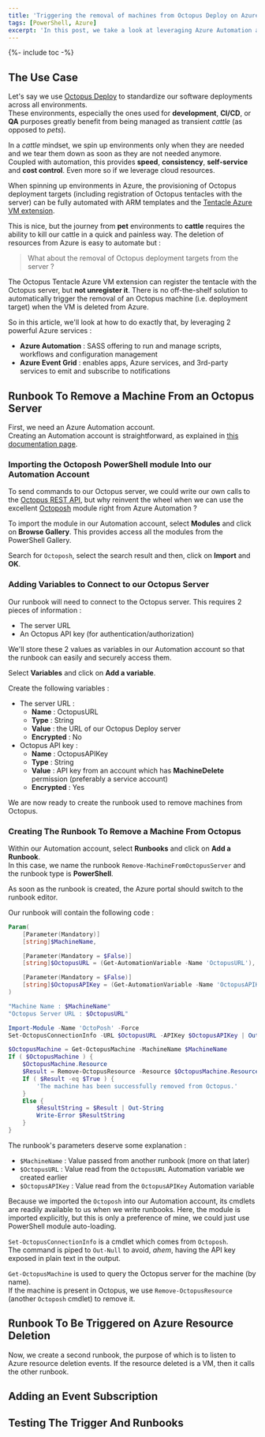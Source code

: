 ```yaml
---
title: 'Triggering the removal of machines from Octopus Deploy on Azure VM deletion'
tags: [PowerShell, Azure]
excerpt: 'In this post, we take a look at leveraging Azure Automation and Azure Event Grid to ensure that deleting a VM from Azure will automatically trigger the removal of the corresponding machine from Octopus Deploy.'
---
```


{%- include toc -%}

## The Use Case  

Let's say we use [Octopus Deploy](https://octopus.com/) to standardize our software deployments across all environments.  
These environments, especially the ones used for **development**, **CI/CD**, or **QA** purposes greatly benefit from being managed as transient *cattle* (as opposed to *pets*).  

In a *cattle* mindset, we spin up environments only when they are needed and we tear them down as soon as they are not needed anymore.  
Coupled with automation, this provides **speed**, **consistency**, **self-service** and **cost control**. Even more so if we leverage cloud resources.  

When spinning up environments in Azure, the provisioning of Octopus deployment targets (including registration of Octopus tentacles with the server) can be fully automated with ARM templates and the [Tentacle Azure VM extension](https://octopus.com/docs/infrastructure/windows-targets/azure-virtual-machines/via-an-arm-template).  

This is nice, but the journey from **pet** environments to **cattle** requires the ability to kill our cattle in a quick and painless way. The deletion of resources from Azure is easy to automate but :  
> What about the removal of Octopus deployment targets from the server ?  

The Octopus Tentacle Azure VM extension can register the tentacle with the Octopus server, but **not unregister it**. There is no off-the-shelf solution to automatically trigger the removal of an Octopus machine (i.e. deployment target) when the VM is deleted from Azure.  

So in this article, we'll look at how to do exactly that, by leveraging 2 powerful Azure services :  
  - **Azure Automation** : SASS offering to run and manage scripts, workflows and configuration management  
  - **Azure Event Grid** : enables apps, Azure services, and 3rd-party services to emit and subscribe to notifications  

## Runbook To Remove a Machine From an Octopus Server  

First, we need an Azure Automation account.  
Creating an Automation account is straightforward, as explained in [this documentation page](https://docs.microsoft.com/en-us/azure/automation/automation-quickstart-create-account).  

### Importing the Octoposh PowerShell module Into our Automation Account  

To send commands to our Octopus server, we could write our own calls to the [Octopus REST API](https://octopus.com/docs/api-and-integration/api), but why reinvent the wheel when we can use the excellent [Octoposh](https://github.com/Dalmirog/OctoPosh) module right from Azure Automation ?  

To import the module in our Automation account, select **Modules** and click on **Browse Gallery**. This provides access all the modules from the PowerShell Gallery.  

Search for `Octoposh`, select the search result and then, click on **Import** and **OK**.  

### Adding Variables to Connect to our Octopus Server  

Our runbook will need to connect to the Octopus server. This requires 2 pieces of information :  
  - The server URL  
  - An Octopus API key (for authentication/authorization)  

We'll store these 2 values as variables in our Automation account so that the runbook can easily and securely access them.  

Select **Variables** and click on **Add a variable**.  

Create the following variables :  
  - The server URL :  
    - **Name** : OctopusURL  
    - **Type** : String  
    - **Value** : the URL of our Octopus Deploy server  
    - **Encrypted** : No  
  - Octopus API key :  
    - **Name** : OctopusAPIKey  
    - **Type** : String  
    - **Value** : API key from an account which has **MachineDelete** permission (preferably a service account)  
    - **Encrypted** : Yes  

We are now ready to create the runbook used to remove machines from Octopus.  

### Creating The Runbook To Remove a Machine From Octopus  

Within our Automation account, select **Runbooks** and click on **Add a Runbook**.  
In this case, we name the runbook `Remove-MachineFromOctopusServer` and the runbook type is **PowerShell**.  

As soon as the runbook is created, the Azure portal should switch to the runbook editor.  

Our runbook will contain the following code :  

```powershell
Param(
    [Parameter(Mandatory)]
    [string]$MachineName,

    [Parameter(Mandatory = $False)]
    [string]$OctopusURL = (Get-AutomationVariable -Name 'OctopusURL'),

    [Parameter(Mandatory = $False)]
    [string]$OctopusAPIKey = (Get-AutomationVariable -Name 'OctopusAPIKey')
)

"Machine Name : $MachineName"
"Octopus Server URL : $OctopusURL"

Import-Module -Name 'OctoPosh' -Force
Set-OctopusConnectionInfo -URL $OctopusURL -APIKey $OctopusAPIKey | Out-Null

$OctopusMachine = Get-OctopusMachine -MachineName $MachineName
If ( $OctopusMachine ) {
    $OctopusMachine.Resource
    $Result = Remove-OctopusResource -Resource $OctopusMachine.Resource
    If ( $Result -eq $True ) {
        'The machine has been successfully removed from Octopus.'
    }
    Else {
        $ResultString = $Result | Out-String
        Write-Error $ResultString
    }
}
```

The runbook's parameters deserve some explanation :  
  - `$MachineName` : Value passed from another runbook (more on that later)  
  - `$OctopusURL` : Value read from the `OctopusURL` Automation variable we created earlier  
  - `$OctopusAPIKey` : Value read from the `OctopusAPIKey` Automation variable  

Because we imported the `Octoposh` into our Automation account, its cmdlets are readily available to us when we write runbooks. Here, the module is imported explicitly, but this is only a preference of mine, we could just use PowerShell module auto-loading.  

`Set-OctopusConnectionInfo` is a cmdlet which comes from `Octoposh`.  
The command is piped to `Out-Null` to avoid, *ahem*, having the API key exposed in plain text in the output.  

`Get-OctopusMachine` is used to query the Octopus server for the machine (by name).  
If the machine is present in Octopus, we use `Remove-OctopusResource` (another `Octoposh` cmdlet) to remove it.  

## Runbook To Be Triggered on Azure Resource Deletion  

Now, we create a second runbook, the purpose of which is to listen to Azure resource deletion events. If the resource deleted is a VM, then it calls the other runbook.  


## Adding an Event Subscription  

## Testing The Trigger And Runbooks  


